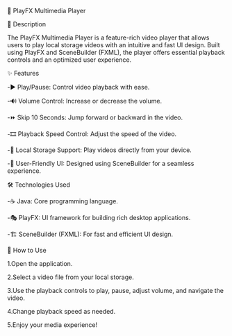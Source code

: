 🎥 PlayFX Multimedia Player

📌 Description

The PlayFX Multimedia Player is a feature-rich video player that allows users to play local storage videos with an intuitive and fast UI design. Built using PlayFX and SceneBuilder (FXML), the player offers essential playback controls and an optimized user experience.

✨ Features

-▶️ Play/Pause: Control video playback with ease.

-🔊 Volume Control: Increase or decrease the volume.

-⏩ Skip 10 Seconds: Jump forward or backward in the video.

-🎞 Playback Speed Control: Adjust the speed of the video.

-📂 Local Storage Support: Play videos directly from your device.

-🎨 User-Friendly UI: Designed using SceneBuilder for a seamless experience.



🛠 Technologies Used

-☕ Java: Core programming language.

-🎭 PlayFX: UI framework for building rich desktop applications.

-🏗 SceneBuilder (FXML): For fast and efficient UI design.

🎯 How to Use

1.Open the application.

2.Select a video file from your local storage.

3.Use the playback controls to play, pause, adjust volume, and navigate the video.

4.Change playback speed as needed.

5.Enjoy your media experience!
